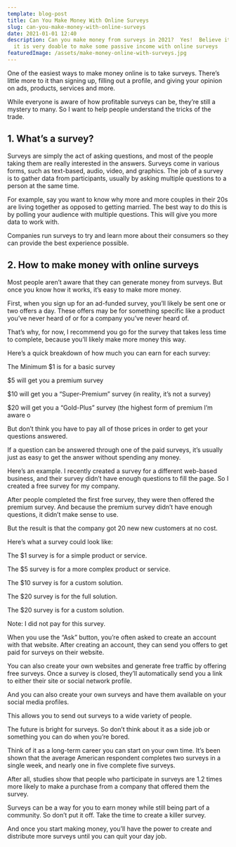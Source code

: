 ```yaml
---
template: blog-post
title: Can You Make Money With Online Surveys
slug: can-you-make-money-with-online-surveys
date: 2021-01-01 12:40
description: Can you make money from surveys in 2021?  Yes!  Believe it or not,
  it is very doable to make some passive income with online surveys
featuredImage: /assets/make-money-online-with-surveys.jpg
---
```

<!--StartFragment-->

One of the easiest ways to make money online is to take surveys. There’s little more to it than signing up, filling out a profile, and giving your opinion on ads, products, services and more.

<!--EndFragment-->

<!--StartFragment-->

While everyone is aware of how profitable surveys can be, they’re still a mystery to many. So I want to help people understand the tricks of the trade.

<!--EndFragment-->

<!--StartFragment-->

## 1. What’s a survey?

<!--EndFragment-->

<!--StartFragment-->

Surveys are simply the act of asking questions, and most of the people taking them are really interested in the answers. Surveys come in various forms, such as text-based, audio, video, and graphics. The job of a survey is to gather data from participants, usually by asking multiple questions to a person at the same time.

<!--EndFragment-->

<!--StartFragment-->

For example, say you want to know why more and more couples in their 20s are living together as opposed to getting married. The best way to do this is by polling your audience with multiple questions. This will give you more data to work with.

<!--EndFragment-->

<!--StartFragment-->

Companies run surveys to try and learn more about their consumers so they can provide the best experience possible.

<!--EndFragment-->

<!--StartFragment-->

## 2. How to make money with online surveys

<!--EndFragment-->

<!--StartFragment-->

Most people aren’t aware that they can generate money from surveys. But once you know how it works, it’s easy to make more money.

<!--EndFragment-->

<!--StartFragment-->

First, when you sign up for an ad-funded survey, you’ll likely be sent one or two offers a day. These offers may be for something specific like a product you’ve never heard of or for a company you’ve never heard of.

<!--EndFragment-->

<!--StartFragment-->

That’s why, for now, I recommend you go for the survey that takes less time to complete, because you’ll likely make more money this way.

<!--EndFragment-->

<!--StartFragment-->

Here’s a quick breakdown of how much you can earn for each survey:

<!--EndFragment-->

<!--StartFragment-->

The Minimum $1 is for a basic survey

<!--EndFragment-->

<!--StartFragment-->

$5 will get you a premium survey

<!--EndFragment-->

<!--StartFragment-->

$10 will get you a “Super-Premium” survey (in reality, it’s not a survey)

<!--EndFragment-->

<!--StartFragment-->

$20 will get you a “Gold-Plus” survey (the highest form of premium I’m aware o

<!--EndFragment-->

<!--StartFragment-->

But don’t think you have to pay all of those prices in order to get your questions answered.

<!--EndFragment-->

<!--StartFragment-->

If a question can be answered through one of the paid surveys, it’s usually just as easy to get the answer without spending any money.

<!--EndFragment-->

<!--StartFragment-->

Here’s an example. I recently created a survey for a different web-based business, and their survey didn’t have enough questions to fill the page. So I created a free survey for my company.

<!--EndFragment-->

<!--StartFragment-->

After people completed the first free survey, they were then offered the premium survey. And because the premium survey didn’t have enough questions, it didn’t make sense to use.

<!--EndFragment-->

<!--StartFragment-->

But the result is that the company got 20 new new customers at no cost.

<!--EndFragment-->

<!--StartFragment-->

Here’s what a survey could look like:

<!--EndFragment-->

<!--StartFragment-->

The $1 survey is for a simple product or service.

<!--EndFragment-->

<!--StartFragment-->

The $5 survey is for a more complex product or service.

<!--EndFragment-->

<!--StartFragment-->

The $10 survey is for a custom solution.

<!--EndFragment-->

<!--StartFragment-->

The $20 survey is for the full solution.

<!--EndFragment-->

<!--StartFragment-->

The $20 survey is for a custom solution.

<!--EndFragment-->

<!--StartFragment-->

Note: I did not pay for this survey.

<!--EndFragment-->

<!--StartFragment-->

When you use the “Ask” button, you’re often asked to create an account with that website. After creating an account, they can send you offers to get paid for surveys on their website.

<!--EndFragment-->

<!--StartFragment-->

You can also create your own websites and generate free traffic by offering free surveys. Once a survey is closed, they’ll automatically send you a link to either their site or social network profile.

<!--EndFragment-->

<!--StartFragment-->

And you can also create your own surveys and have them available on your social media profiles.

<!--EndFragment-->

<!--StartFragment-->

This allows you to send out surveys to a wide variety of people.

<!--EndFragment-->

<!--StartFragment-->

The future is bright for surveys. So don’t think about it as a side job or something you can do when you’re bored.

<!--EndFragment-->

<!--StartFragment-->

Think of it as a long-term career you can start on your own time. It’s been shown that the average American respondent completes two surveys in a single week, and nearly one in five complete five surveys.

<!--EndFragment-->

<!--StartFragment-->

After all, studies show that people who participate in surveys are 1.2 times more likely to make a purchase from a company that offered them the survey.

<!--EndFragment-->

<!--StartFragment-->

Surveys can be a way for you to earn money while still being part of a community. So don’t put it off. Take the time to create a killer survey.

<!--EndFragment-->

<!--StartFragment-->

And once you start making money, you’ll have the power to create and distribute more surveys until you can quit your day job.

<!--EndFragment-->